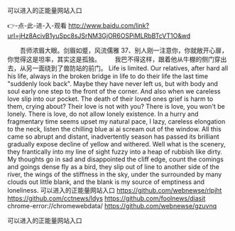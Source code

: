 
可以进入的正能量网站入口




👉-点-此-进-入-观看  http://www.baidu.com/link?url=jHz8AcivB1yuSpc8sJSrNM3GjOR6OSPiMLRbBTcVT1O&wd




　　吾师浓眉大眼。剑眉如蹙，风流儒雅
	37、别人刚一注意你，你就敞开心扉，你觉得这是坦率，其实这是孤独。
	　　我巴不得这样，跟着他从牛棚的侧门穿出去，从另一面绕到了兽防站的前门。
Life is limited.
Our relatives, after hard all his life, always in the broken bridge in life to do their life the last time "suddenly look back".
Maybe they have never left us, but with body and soul early one step to the front of the corner.
And also when we careless love slip into our pocket.
The death of their loved ones grief is harm to them, crying about?
Their love is not with you?
There is love, you won't be lonely.
There is love, do not allow lonely existence.
In a hurry and fragmentary time seems upset my natural pace, I lazy, careless elongation to the neck, listen the chilling blue ai ai scream out of the window.
All this came so abrupt and distant, inadvertently season has passed its brilliant gradually expose decline of yellow and withered.
Well what is the scenery, they frantically into my line of sight fuzzy into a heap of rubbish like dirty.
My thoughts go in sad and disappointed the cliff edge, count the comings and goings dense fly as a bird, they slip out of line to another side of the river, the wings of the stiffness in the sky, under the surrounded by many clouds out little blank, and the blank is my source of emptiness and loneliness.
可以进入的正能量网站入口 https://github.com/webnewse/rlpjht
https://github.com/cctnews/ldys
https://github.com/foolnews/diasit
chrome-error://chromewebdata/
https://github.com/webnewse/gzuvnq





可以进入的正能量网站入口

